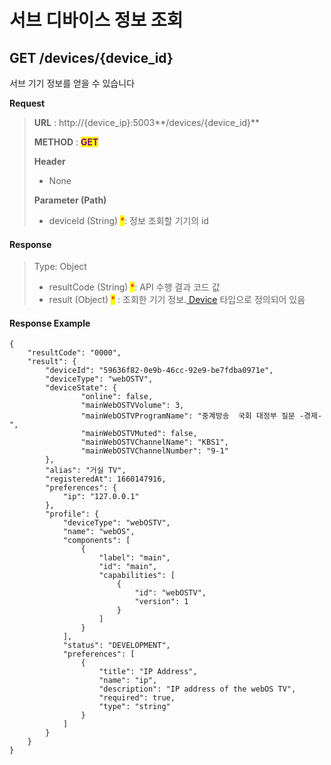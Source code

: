 # 서브 디바이스 정보 조회

## GET /devices/{device\_id}

서브 기기 정보를 얻을 수 있습니다



**Request**

> **URL** : http://{device\_ip}:5003**/devices/{device\_id}**
>
> **METHOD** : <mark style="color:purple;">**GET**</mark>
>
> **Header**&#x20;
>
> * None
>
> **Parameter (Path)**
>
> * deviceId (String) <mark style="color:red;">\*</mark>: 정보 조회할 기기의 id

#### Response

> Type: Object
>
> * resultCode (String) <mark style="color:red;">\*</mark>: API 수행 결과 코드 값
> * result (Object) <mark style="color:red;">\*</mark> : 조회한 기기 정보.[ Device](../types/device.md) 타입으로 정의되어 있음

#### Response Example

```
{
    "resultCode": "0000",
    "result": {
        "deviceId": "59636f82-0e9b-46cc-92e9-be7fdba0971e",
        "deviceType": "webOSTV",
        "deviceState": {
                "online": false,
                "mainWebOSTVVolume": 3,
                "mainWebOSTVProgramName": "중계방송  국회 대정부 질문 -경제-",
                "mainWebOSTVMuted": false,
                "mainWebOSTVChannelName": "KBS1",
                "mainWebOSTVChannelNumber": "9-1"
        },
        "alias": "거실 TV",
        "registeredAt": 1660147916,
        "preferences": {
            "ip": "127.0.0.1"
        },
        "profile": {
            "deviceType": "webOSTV",
            "name": "webOS",
            "components": [
                {
                    "label": "main",
                    "id": "main",
                    "capabilities": [
                        {
                            "id": "webOSTV",
                            "version": 1
                        }
                    ]
                }
            ],
            "status": "DEVELOPMENT",
            "preferences": [
                {
                    "title": "IP Address",
                    "name": "ip",
                    "description": "IP address of the webOS TV",
                    "required": true,
                    "type": "string"
                }
            ]
        }
    }
}
```
